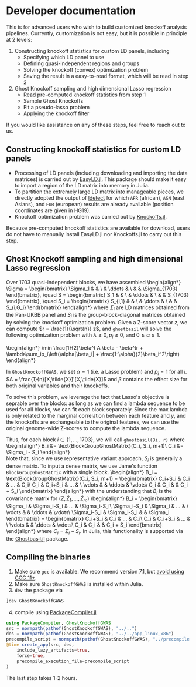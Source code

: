 
# Developer documentation

This is for advanced users who wish to build customized knockoff analysis pipelines. Currently, customization is not easy, but it is possible in principle at 2 levels: 

1. Constructing knockoff statistics for custom LD panels, including
    + Specifying which LD panel to use
    + Defining quasi-independent regions and groups
    + Solving the knockoff (convex) optimization problem
    + Saving the result in a easy-to-read format, which will be read in step 2
2. Ghost Knockoff sampling and high dimensional Lasso regression
    + Read pre-computed knockoff statistics from step 1
    + Sample Ghost Knockoffs
    + Fit a pseudo-lasso problem
    + Applying the knockoff filter

If you would like assistance on any of these steps, feel free to reach out to us. 

## Constructing knockoff statistics for custom LD panels

+ Processing of LD panels (including downloading and importing the data matrices) is carried out by [EasyLD.jl](https://github.com/biona001/EasyLD.jl). This package should make it easy to import a region of the LD matrix into memory in Julia.
+ To partition the extremely large LD matrix into manageable pieces, we directly adopted the output of [ldetect](https://bitbucket.org/nygcresearch/ldetect-data/src/master/) for which `AFR` (african), `ASN` (east Asians), and `EUR` (european) results are already available (position coordinates are given in HG19). 
+ Knockoff optimization problem was carried out by [Knockoffs.jl](https://github.com/biona001/Knockoffs.jl).

Because pre-computed knockoff statistics are available for download, users do not have to manually install EasyLD.jl nor Knockoffs.jl to carry out this step.


## Ghost Knockoff sampling and high dimensional Lasso regression

Over 1703 quasi-independent blocks, we have assembled
\begin{align*}
    \Sigma =
    \begin{bmatrix}
        \Sigma_1 & & \\
        & \ddots & \\
        & & \Sigma_{1703}
    \end{bmatrix}, \quad
    S = 
    \begin{bmatrix}
        S_1 & & \\
        & \ddots & \\
        & & S_{1703}
    \end{bmatrix}, \quad
    S_i = 
    \begin{bmatrix}
        S_{i,1} & & \\
        & \ddots & \\
        & & S_{i,G_i}
    \end{bmatrix}
\end{align*}
where $\Sigma_i$ are LD matrices obtained from the Pan-UKBB panel and $S_i$ is the group-block-diagonal matrices obtained by solving the knockoff optimization problem. Given a Z-score vector $z$, we can compute $r = \frac{1}{\sqrt{n}} z$, and `ghostbasil` will solve the following optimization problem with $\lambda \ge 0, p_i \ge 0$, and $0 \le \alpha \le 1$.

\begin{align*}
\min \frac{1}{2}\beta^t A \beta - \beta^tr + \lambda\sum_ip_i\left(\alpha|\beta_i| + \frac{1-\alpha}{2}\beta_i^2\right)
\end{align*}

In `GhostKnockoffGWAS`, we set $\alpha = 1$ (i.e. a Lasso problem) and $p_i = 1$ for all $i$. $A = \frac{1}{n}[X,\tilde{X}]'[X,\tilde{X}]$ and $\beta$ contains the effect size for both original variables and their knockoffs. 

To solve this problem, we leverage the fact that Lasso's objective is seprable over the blocks: as long as we can find a lambda sequence to be used for all blocks, we can fit each block separately. Since the max lambda is only related to the marginal correlation between each feature and $y$, and the knockoffs are exchangeable to the original features, we can use the original genome-wide Z-scores to compute the lambda sequence. 

Thus, for each block $i \in \{1,...,1703\}$, we will call `ghostbasil(Bi, r)` where
\begin{align*}
    B_i &= \text{BlockGroupGhostMatrix}(C_i, S_i, m+1)\\
    C_i &= \Sigma_i - S_i
\end{align*}  
Note that, since we use representative variant approach, $S_i$ is generally a dense matrix. To input a dense matrix, we use Jame's function `BlockGroupGhostMatrix` with a single block. 
\begin{align*}
    B_i = \text{BlockGroupGhostMatrix}(C_i, S_i, m+1) = 
    \begin{bmatrix}
        C_i+S_i & C_i & ... & C_i\\
        C_i & C_i+S_i & ... & \\
        \vdots & & \ddots & \vdots\\
        C_i & C_i & & C_i + S_i
    \end{bmatrix}
\end{align*}
with the understanding that $B_i$ is the covariance matrix for $(Z, \tilde{Z}_1,...,\tilde{Z}_m)$
\begin{align*}
    B_i = 
    \begin{bmatrix}
        \Sigma_i & \Sigma_i-S_i & ... & \Sigma_i-S_i\\
        \Sigma_i-S_i & \Sigma_i & ... & \\
        \vdots & & \ddots & \vdots\\
        \Sigma_i-S_i & \Sigma_i-S_i & & \Sigma_i
    \end{bmatrix} = 
    \begin{bmatrix}
        C_i+S_i & C_i & ... & C_i\\
        C_i & C_i+S_i & ... & \\
        \vdots & & \ddots & \vdots\\
        C_i & C_i & & C_i + S_i
    \end{bmatrix}
\end{align*}
where $C_i = \Sigma_i - S_i$. In Julia, this functionality is supported via the [Ghostbasil.jl](https://github.com/biona001/ghostbasil.jl) package. 

## Compiling the binaries

1. Make sure `gcc` is available. We recommend version 7.1, but [avoid using GCC 11+](https://github.com/JuliaPackaging/Yggdrasil/blob/0d38df8bc8ad10cff5fba1c19a5932a84286fcd2/CONTRIBUTING.md#compatibility-tips).
2. Make sure `GhostKnockoffGWAS` is installed within Julia. 
3. `dev` the package via
```julia
]dev GhostKnockoffGWAS
```
4. compile using [PackageCompiler.jl](https://github.com/JuliaLang/PackageCompiler.jl)
```julia
using PackageCompiler, GhostKnockoffGWAS
src = normpath(pathof(GhostKnockoffGWAS), "../..")
des = normpath(pathof(GhostKnockoffGWAS), "../../app_linux_x86")
precompile_script = normpath(pathof(GhostKnockoffGWAS), "../precompile.jl")
@time create_app(src, des, 
    include_lazy_artifacts=true, 
    force=true, 
    precompile_execution_file=precompile_script
)
```
The last step takes 1-2 hours. 
